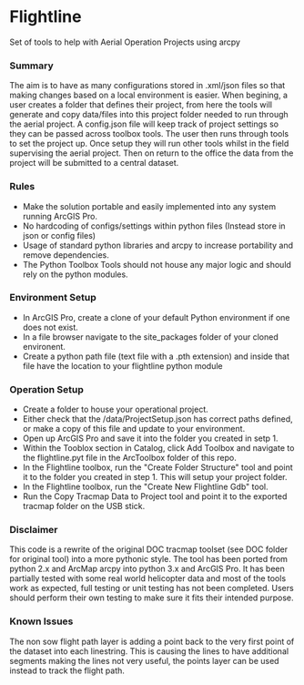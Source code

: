 # Flightline
Set of tools to help with Aerial Operation Projects using arcpy

### Summary
The aim is to have as many configurations stored in .xml/json files so that making changes based on a local environment
is easier.
When begining, a user creates a folder that defines their project, from here the tools will generate and
copy data/files into this project folder needed to run through the aerial project. A config.json file will keep
track of project settings so they can be passed across toolbox tools.
The user then runs through tools to set the project up. Once setup they will run other tools whilst
in the field supervising the aerial project.
Then on return to the office the data from the project will be submitted to a central dataset.

### Rules
- Make the solution portable and easily implemented into any system running ArcGIS Pro.
- No hardcoding of configs/settings within python files (Instead store in json or config files)
- Usage of standard python libraries and arcpy to increase portability and remove dependencies.
- The Python Toolbox Tools should not house any major logic and should rely on the python modules.


### Environment Setup
- In ArcGIS Pro, create a clone of your default Python environment if one does not exist.
- In a file browser navigate to the site_packages folder of your cloned environent.
- Create a python path file (text file with a .pth extension) and inside that file have the location to your flightline python module


### Operation Setup
- Create a folder to house your operational project. 
- Either check that the /data/ProjectSetup.json has correct paths defined, or make a copy of this file and update to your environment.
- Open up ArcGIS Pro and save it into the folder you created in setp 1.
- Within the Tooblox section in Catalog, click Add Toolbox and navigate to the flightline.pyt file in the ArcToolbox folder of this repo.
- In the Flightline toolbox, run the "Create Folder Structure" tool and point it to the folder you created in step 1. This will setup your project folder.
- In the Flightline toolbox, run the "Create New Flightline Gdb" tool.
- Run the Copy Tracmap Data to Project tool and point it to the exported tracmap folder on the USB stick.

### Disclaimer
This code is a rewrite of the original DOC tracmap toolset (see DOC folder for original tool) into a more pythonic
style. The tool has been ported from python 2.x and ArcMap arcpy into python 3.x and ArcGIS Pro.
It has been partially tested with some real world helicopter data and most of the tools work as expected, full testing
or unit testing has not been completed. Users should perform their own testing to make sure it fits their intended
purpose.

### Known Issues
The non sow flight path layer is adding a point back to the very first point of the dataset into each linestring.
This is causing the lines to have additional segments making the lines not very useful, the points layer can be used
instead to track the flight path.
